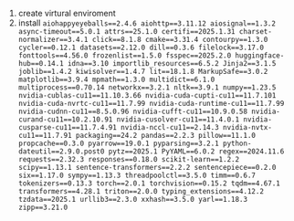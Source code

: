 1. create virtural enviroment
2. install
   `aiohappyeyeballs==2.4.6
aiohttp==3.11.12
aiosignal==1.3.2
async-timeout==5.0.1
attrs==25.1.0
certifi==2025.1.31
charset-normalizer==3.4.1
click==8.1.8
cmake==3.31.4
contourpy==1.3.0
cycler==0.12.1
datasets==2.12.0
dill==0.3.6
filelock==3.17.0
fonttools==4.56.0
frozenlist==1.5.0
fsspec==2025.2.0
huggingface-hub==0.14.1
idna==3.10
importlib_resources==6.5.2
Jinja2==3.1.5
joblib==1.4.2
kiwisolver==1.4.7
lit==18.1.8
MarkupSafe==3.0.2
matplotlib==3.9.4
mpmath==1.3.0
multidict==6.1.0
multiprocess==0.70.14
networkx==3.2.1
nltk==3.9.1
numpy==1.23.5
nvidia-cublas-cu11==11.10.3.66
nvidia-cuda-cupti-cu11==11.7.101
nvidia-cuda-nvrtc-cu11==11.7.99
nvidia-cuda-runtime-cu11==11.7.99
nvidia-cudnn-cu11==8.5.0.96
nvidia-cufft-cu11==10.9.0.58
nvidia-curand-cu11==10.2.10.91
nvidia-cusolver-cu11==11.4.0.1
nvidia-cusparse-cu11==11.7.4.91
nvidia-nccl-cu11==2.14.3
nvidia-nvtx-cu11==11.7.91
packaging==24.2
pandas==2.2.3
pillow==11.1.0
propcache==0.3.0
pyarrow==19.0.1
pyparsing==3.2.1
python-dateutil==2.9.0.post0
pytz==2025.1
PyYAML==6.0.2
regex==2024.11.6
requests==2.32.3
responses==0.18.0
scikit-learn==1.2.2
scipy==1.13.1
sentence-transformers==2.2.2
sentencepiece==0.2.0
six==1.17.0
sympy==1.13.3
threadpoolctl==3.5.0
timm==0.6.7
tokenizers==0.13.3
torch==2.0.1
torchvision==0.15.2
tqdm==4.67.1
transformers==4.28.1
triton==2.0.0
typing_extensions==4.12.2
tzdata==2025.1
urllib3==2.3.0
xxhash==3.5.0
yarl==1.18.3
zipp==3.21.0
`

